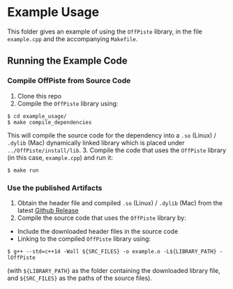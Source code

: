 # Example Usage

This folder gives an example of using the `OffPiste` library, in the file `example.cpp` and the accompanying `Makefile`.

## Running the Example Code

### Compile OffPiste from Source Code
1. Clone this repo
2. Compile the `OffPiste` library using:
```
$ cd example_usage/
$ make compile_dependencies
```
This will compile the source code for the dependency into a `.so` (Linux) / `.dylib` (Mac) dynamically linked library which is placed under `../OffPiste/install/lib`.
3. Compile the code that uses the `OffPiste` library (in this case, `example.cpp`) and run it:
```
$ make run
```

### Use the published Artifacts
1. Obtain the header file and compiled `.so` (Linux) / `.dylib` (Mac) from the latest [Github Release](https://github.com/CS107-off-piste/cs107-FinalProject/releases)
2. Compile the source code that uses the `OffPiste` library by:
* Include the downloaded header files in the source code
* Linking to the compiled `OffPiste` library using:
```
$ g++ --std=c++14 -Wall ${SRC_FILES} -o example.o -L${LIBRARY_PATH} -lOffPiste
```
(with `${LIBRARY_PATH}` as the folder containing the downloaded library file, and `${SRC_FILES}` as the paths of the source files).
